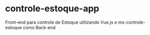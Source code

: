 # controle-estoque-app
Front-end para controle de Estoque utilizando Vue.js e ms-controle-estoque como Back-end
